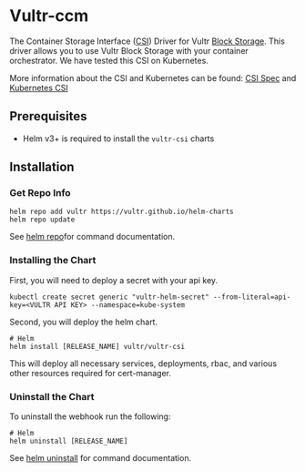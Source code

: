 # Vultr-ccm

The Container Storage Interface ([CSI](https://github.com/container-storage-interface/spec)) Driver for Vultr [Block Storage](https://www.vultr.com/products/block-storage/). This driver allows you to use Vultr Block Storage with your container orchestrator. We have tested this CSI on Kubernetes.

More information about the CSI and Kubernetes can be found: [CSI Spec](https://github.com/container-storage-interface/spec) and [Kubernetes CSI](https://kubernetes-csi.github.io/docs/example.html)


## Prerequisites

- Helm v3+ is required to install the `vultr-csi` charts

## Installation

### Get Repo Info

```
helm repo add vultr https://vultr.github.io/helm-charts
helm repo update
```

See [helm repo](https://helm.sh/docs/helm/helm_repo/)for command documentation.

### Installing the Chart

First, you will need to deploy a secret with your api key. 

```shell
kubectl create secret generic "vultr-helm-secret" --from-literal=api-key=<VULTR API KEY> --namespace=kube-system
```

Second, you will deploy the helm chart.

```shell
# Helm
helm install [RELEASE_NAME] vultr/vultr-csi
```

This will deploy all necessary services, deployments, rbac, and various other resources required for cert-manager.

### Uninstall the Chart
To uninstall the webhook run the following:

```shell
# Helm
helm uninstall [RELEASE_NAME]
```
See [helm uninstall](https://helm.sh/docs/helm/helm_uninstall/) for command documentation.
